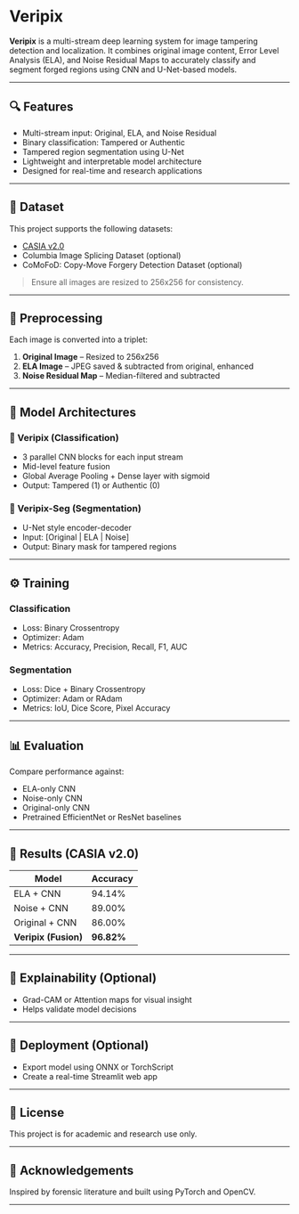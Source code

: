 # Veripix

**Veripix** is a multi-stream deep learning system for image tampering detection and localization. It combines original image content, Error Level Analysis (ELA), and Noise Residual Maps to accurately classify and segment forged regions using CNN and U-Net-based models.

---

## 🔍 Features

- Multi-stream input: Original, ELA, and Noise Residual
- Binary classification: Tampered or Authentic
- Tampered region segmentation using U-Net
- Lightweight and interpretable model architecture
- Designed for real-time and research applications

---

## 📁 Dataset

This project supports the following datasets:

- [CASIA v2.0](http://forensics.idealtest.org/)
- Columbia Image Splicing Dataset (optional)
- CoMoFoD: Copy-Move Forgery Detection Dataset (optional)

> Ensure all images are resized to 256x256 for consistency.

---

## 🧪 Preprocessing

Each image is converted into a triplet:

1. **Original Image** – Resized to 256x256  
2. **ELA Image** – JPEG saved & subtracted from original, enhanced  
3. **Noise Residual Map** – Median-filtered and subtracted  

---

## 🧠 Model Architectures

### 🔹 Veripix (Classification)

- 3 parallel CNN blocks for each input stream
- Mid-level feature fusion
- Global Average Pooling + Dense layer with sigmoid
- Output: Tampered (1) or Authentic (0)

### 🔹 Veripix-Seg (Segmentation)

- U-Net style encoder-decoder
- Input: [Original | ELA | Noise]
- Output: Binary mask for tampered regions

---

## ⚙️ Training

### Classification

- Loss: Binary Crossentropy
- Optimizer: Adam
- Metrics: Accuracy, Precision, Recall, F1, AUC

### Segmentation

- Loss: Dice + Binary Crossentropy
- Optimizer: Adam or RAdam
- Metrics: IoU, Dice Score, Pixel Accuracy

---

## 📊 Evaluation

Compare performance against:

- ELA-only CNN
- Noise-only CNN
- Original-only CNN
- Pretrained EfficientNet or ResNet baselines

---

## 📌 Results (CASIA v2.0)

| Model              | Accuracy  |
|-------------------|-----------|
| ELA + CNN         | 94.14%    |
| Noise + CNN       | 89.00%    |
| Original + CNN    | 86.00%    |
| **Veripix (Fusion)** | **96.82%** |

---

## 🧠 Explainability (Optional)

- Grad-CAM or Attention maps for visual insight  
- Helps validate model decisions

---

## 🚀 Deployment (Optional)

- Export model using ONNX or TorchScript  
- Create a real-time Streamlit web app

---

## 📄 License

This project is for academic and research use only.

---

## 🤝 Acknowledgements

Inspired by forensic literature and built using PyTorch and OpenCV.

---

